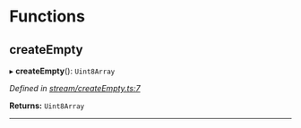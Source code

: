 

# Functions

<a id="createempty"></a>

##  createEmpty

▸ **createEmpty**(): `Uint8Array`

*Defined in [stream/createEmpty.ts:7](https://github.com/polkadot-js/common/blob/c3fafbe/packages/trie-codec/src/stream/createEmpty.ts#L7)*

**Returns:** `Uint8Array`

___

